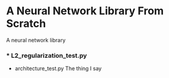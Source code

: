 # A Neural Network Library From Scratch
A neural  network library 
### * L2_regularization_test.py

* architecture_test.py
The thing 
  I say 
